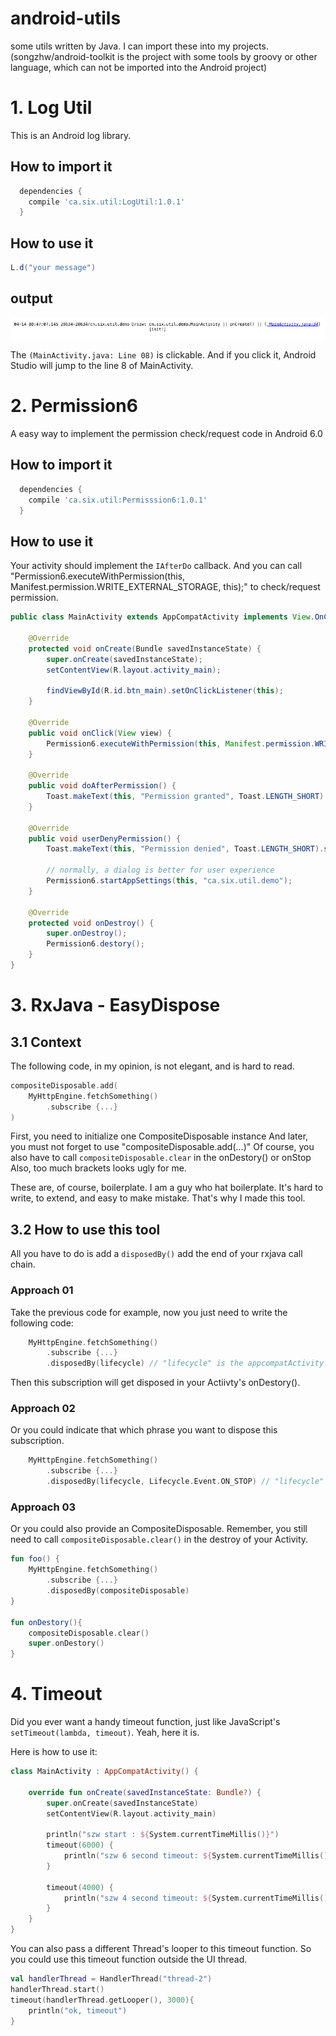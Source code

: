 # android-utils
some utils written by Java. I can import these into my projects. (songzhw/android-toolkit is the project with some tools by groovy or other language, which can not be imported into the Android project)


# 1. Log Util

This is an Android log library.

## How to import it

```groovy
  dependencies {
    compile 'ca.six.util:LogUtil:1.0.1'
  }
```

## How to use it

```java
L.d("your message")
```

## output 

![](/pic/logutils.jpg)



The `(MainActivity.java: Line 08)` is clickable. And if you click it, Android Studio will jump to the line 8 of MainActivity. 

# 2. Permission6

A easy way to implement the permission check/request code in Android 6.0


## How to import it

```groovy
  dependencies {
    compile 'ca.six.util:Permisssion6:1.0.1'
  }
```


## How to use it

Your activity should implement the `IAfterDo` callback. And you can call "Permission6.executeWithPermission(this, Manifest.permission.WRITE_EXTERNAL_STORAGE, this);" to check/request permission.

```java
public class MainActivity extends AppCompatActivity implements View.OnClickListener, IAfterDo {

    @Override
    protected void onCreate(Bundle savedInstanceState) {
        super.onCreate(savedInstanceState);
        setContentView(R.layout.activity_main);

        findViewById(R.id.btn_main).setOnClickListener(this);
    }

    @Override
    public void onClick(View view) {
        Permission6.executeWithPermission(this, Manifest.permission.WRITE_EXTERNAL_STORAGE, this);
    }

    @Override
    public void doAfterPermission() {
        Toast.makeText(this, "Permission granted", Toast.LENGTH_SHORT).show();
    }

    @Override
    public void userDenyPermission() {
        Toast.makeText(this, "Permission denied", Toast.LENGTH_SHORT).show();

        // normally, a dialog is better for user experience
        Permission6.startAppSettings(this, "ca.six.util.demo");
    }

    @Override
    protected void onDestroy() {
        super.onDestroy();
        Permission6.destory();
    }
}
```

# 3. RxJava - EasyDispose

## 3.1 Context
The following code, in my opinion, is not elegant, and is hard to read. 

```kotlin
compositeDisposable.add(
    MyHttpEngine.fetchSomething()
        .subscribe {...}
)
```

First, you need to initialize one CompositeDisposable instance
And later, you must not forget to use "compositeDisposable.add(...)"
Of course, you also have to call `compositeDisposable.clear` in the onDestory() or onStop
Also, too much brackets looks ugly for me.

These are, of course, boilerplate. I am a guy who hat boilerplate. It's hard to write, to extend, and easy to make mistake.  That's why I made this tool.

## 3.2 How to use this tool
All you have to do is add a `disposedBy()` add the end of your rxjava call chain.

### Approach 01
Take the previous code for example, now you just need to write the following code:

```kotlin
    MyHttpEngine.fetchSomething()
        .subscribe {...}
        .disposedBy(lifecycle) // "lifecycle" is the appcompatActivity.getLifeyCycle()
```

Then this subscription will get disposed in your Actiivty's onDestory().

### Approach 02
Or you could indicate that which phrase you want to dispose this subscription.

```kotlin
    MyHttpEngine.fetchSomething()
        .subscribe {...}
        .disposedBy(lifecycle, Lifecycle.Event.ON_STOP) // "lifecycle" is the appcompatActivity.getLifeyCycle()
```

### Approach 03
Or you could also provide an CompositeDisposable. 
Remember, you still need to call `compositeDisposable.clear()` in the destroy of your Activity.

```kotlin
fun foo() {
    MyHttpEngine.fetchSomething()
        .subscribe {...}
        .disposedBy(compositeDisposable)
}

fun onDestory(){
    compositeDisposable.clear()
    super.onDestory()
}
```

# 4. Timeout
Did you ever want a handy timeout function, just like JavaScript's `setTimeout(lambda, timeout)`. Yeah, here it is. 

Here is how to use it:

```kotlin
class MainActivity : AppCompatActivity() {

    override fun onCreate(savedInstanceState: Bundle?) {
        super.onCreate(savedInstanceState)
        setContentView(R.layout.activity_main)

        println("szw start : ${System.currentTimeMillis()}")
        timeout(6000) {
            println("szw 6 second timeout: ${System.currentTimeMillis()}")
        }

        timeout(4000) {
            println("szw 4 second timeout: ${System.currentTimeMillis()}")
        }
    }
}
```

You can also pass a different Thread's looper to this timeout function. So you could use this timeout function outside the UI thread.

```kotlin
val handlerThread = HandlerThread("thread-2")
handlerThread.start()
timeout(handlerThread.getLooper(), 3000){
    println("ok, timeout")
}
```